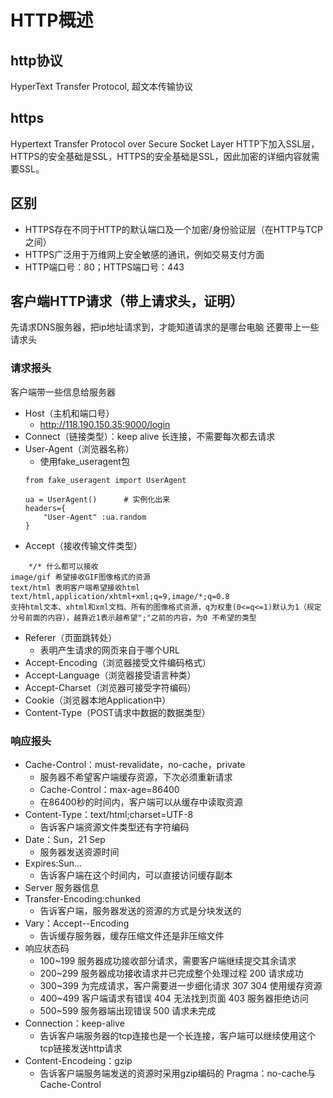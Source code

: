 # HTTP概述
## http协议
HyperText Transfer Protocol, 超文本传输协议
## https
Hypertext Transfer Protocol over Secure Socket Layer
HTTP下加入SSL层，HTTPS的安全基础是SSL，HTTPS的安全基础是SSL，因此加密的详细内容就需要SSL。
## 区别
* HTTPS存在不同于HTTP的默认端口及一个加密/身份验证层（在HTTP与TCP之间）
* HTTPS广泛用于万维网上安全敏感的通讯，例如交易支付方面
* HTTP端口号：80；HTTPS端口号：443
## 客户端HTTP请求（带上请求头，证明）
先请求DNS服务器，把ip地址请求到，才能知道请求的是哪台电脑
还要带上一些请求头
### 请求报头
客户端带一些信息给服务器
* Host（主机和端口号）
	* http://118.190.150.35:9000/login
* Connect（链接类型）：keep alive 长连接，不需要每次都去请求
* User-Agent（浏览器名称）
	* 使用fake_useragent包
    ```
    from fake_useragent import UserAgent

    ua = UserAgent()      # 实例化出来
    headers={
        "User-Agent" :ua.random
    }
    ```
* Accept（接收传输文件类型）
```
	*/* 什么都可以接收
image/gif 希望接收GIF图像格式的资源
text/html 表明客户端希望接收html
text/html,application/xhtml+xml;q=9,image/*;q=0.8
支持html文本、xhtml和xml文档、所有的图像格式资源，q为权重(0<=q<=1)默认为1（规定分号前面的内容），越靠近1表示越希望";"之前的内容，为0 不希望的类型
```
* Referer（页面跳转处）
	* 表明产生请求的网页来自于哪个URL
* Accept-Encoding（浏览器接受文件编码格式）
* Accept-Language（浏览器接受语言种类）
* Accept-Charset（浏览器可接受字符编码）
* Cookie（浏览器本地Application中）
* Content-Type（POST请求中数据的数据类型）
### 响应报头
* Cache-Control：must-revalidate，no-cache，private
	* 服务器不希望客户端缓存资源，下次必须重新请求
    * Cache-Control：max-age=86400
    * 在86400秒的时间内，客户端可以从缓存中读取资源
* Content-Type：text/html;charset=UTF-8
    * 告诉客户端资源文件类型还有字符编码
* Date：Sun，21 Sep
	* 服务器发送资源时间
* Expires:Sun...
	* 告诉客户端在这个时间内，可以直接访问缓存副本
* Server 服务器信息
* Transfer-Encoding:chunked
	* 告诉客户端，服务器发送的资源的方式是分块发送的
* Vary：Accept--Encoding
	* 告诉缓存服务器，缓存压缩文件还是非压缩文件
* 响应状态码
	* 100~199  服务器成功接收部分请求，需要客户端继续提交其余请求
	* 200~299  服务器成功接收请求并已完成整个处理过程
            200  请求成功
	* 300~399  为完成请求，客户需要进一步细化请求
            307  304   使用缓存资源
	* 400~499 客户端请求有错误
            404  无法找到页面
            403  服务器拒绝访问
	* 500~599  服务器端出现错误
            500  请求未完成
* Connection：keep-alive
	* 告诉客户端服务器的tcp连接也是一个长连接，客户端可以继续使用这个tcp链接发送http请求
* Content-Encodeing：gzip
	* 告诉客户端服务端发送的资源时采用gzip编码的
Pragma：no-cache与Cache-Control